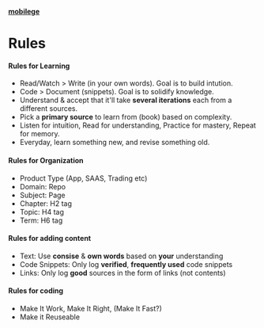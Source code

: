 [**mobilege**](https://github.com/mobilege/mobilege.github.io/blob/master/README.md)

# Rules

#### Rules for Learning
- Read/Watch > Write (in your own words). Goal is to build intution.
- Code > Document (snippets). Goal is to solidify knowledge.
- Understand & accept that it'll take **several iterations** each from a different sources.
- Pick a **primary source** to learn from (book) based on complexity.
- Listen for intuition, Read for understanding, Practice for mastery, Repeat for memory.
- Everyday, learn something new, and revise something old.

#### Rules for Organization
- Product Type (App, SAAS, Trading etc) 
- Domain: Repo
- Subject: Page
- Chapter: H2 tag 
- Topic: H4 tag
- Term: H6 tag


#### Rules for adding content
- Text: Use **consise** & **own words** based on **your** understanding
- Code Snippets: Only log **verified**, **frequently used** code snippets
- Links: Only log **good** sources in the form of links (not contents)


#### Rules for coding
- Make It Work, Make It Right, (Make It Fast?)
- Make it Reuseable
